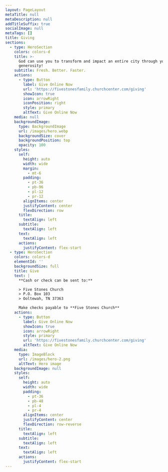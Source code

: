 ```yaml
---
layout: PageLayout
metaTitle: null
metaDescription: null
addTitleSuffix: true
socialImage: null
metaTags: []
title: Giving
sections:
  - type: HeroSection
    colors: colors-d
    title: >-
      God can use you to transform and impact an entire city through your
      generosity!
    subtitle: Fresh. Better. Faster.
    actions:
      - type: Button
        label: Give Online Now
        url: 'https://fivestonesfamily.churchcenter.com/giving'
        showIcon: true
        icon: arrowRight
        iconPosition: right
        style: primary
        altText: Give Online Now
    media: null
    backgroundImage:
      type: BackgroundImage
      url: /images/hero.webp
      backgroundSize: cover
      backgroundPosition: top
      opacity: 100
    styles:
      self:
        height: auto
        width: wide
        margin:
          - mt-6
        padding:
          - pt-36
          - pb-96
          - pl-12
          - pr-12
        alignItems: center
        justifyContent: center
        flexDirection: row
      title:
        textAlign: left
      subtitle:
        textAlign: left
      text:
        textAlign: left
      actions:
        justifyContent: flex-start
  - type: HeroSection
    colors: colors-d
    elementId: ''
    backgroundSize: full
    title: Give
    text: |
      **Cash or check can be sent to:**

      > Five Stones Church   
      > P.O. Box 103  
      > Ooltewah, TN 37363  

      Make checks payable to **Five Stones Church**
    actions:
      - type: Button
        label: Give Online Now
        showIcon: true
        icon: arrowRight
        style: primary
        url: 'https://fivestonesfamily.churchcenter.com/giving'
        altText: Give Online Now
    media:
      type: ImageBlock
      url: /images/hero-2.png
      altText: Hero image
    backgroundImage: null
    styles:
      self:
        height: auto
        width: wide
        padding:
          - pt-36
          - pb-48
          - pl-4
          - pr-4
        alignItems: center
        justifyContent: center
        flexDirection: row-reverse
      title:
        textAlign: left
      subtitle:
        textAlign: left
      text:
        textAlign: left
      actions:
        justifyContent: flex-start
---
```

